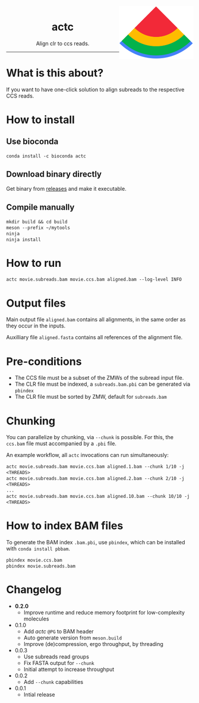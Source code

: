<img width="200px" src="actc.png" align="right"/>
<h1 align="center">actc</h1>
<p align="center">Align clr to ccs reads.</p>

***

# What is this about?
If you want to have one-click solution to align subreads to the respective CCS reads.

# How to install

## Use bioconda

```
conda install -c bioconda actc
```

## Download binary directly

  Get binary from [releases](https://github.com/PacificBiosciences/actc/releases) and make it executable.

## Compile manually

    mkdir build && cd build
    meson --prefix ~/mytools
    ninja
    ninja install

# How to run

    actc movie.subreads.bam movie.ccs.bam aligned.bam --log-level INFO

# Output files
Main output file `aligned.bam` contains all alignments,
in the same order as they occur in the inputs.

Auxilliary file `aligned.fasta` contains all references of the alignment file.

# Pre-conditions
 * The CCS file must be a subset of the ZMWs of the subread input file.
 * The CLR file must be indexed, a `subreads.bam.pbi` can be generated via `pbindex`
 * The CLR file must be sorted by ZMW, default for `subreads.bam`

# Chunking
You can parallelize by chunking, via `--chunk` is possible. For this, the
`ccs.bam` file must accompanied by a `.pbi` file.

An example workflow, all `actc` invocations can run simultaneously:

    actc movie.subreads.bam movie.ccs.bam aligned.1.bam --chunk 1/10 -j <THREADS>
    actc movie.subreads.bam movie.ccs.bam aligned.2.bam --chunk 2/10 -j <THREADS>
    ...
    actc movie.subreads.bam movie.ccs.bam aligned.10.bam --chunk 10/10 -j <THREADS>

# How to index BAM files
To generate the BAM index
`.bam.pbi`, use `pbindex`, which can be installed with `conda install pbbam`.

    pbindex movie.ccs.bam
    pbindex movie.subreads.bam

# Changelog
  * **0.2.0**
    * Improve runtime and reduce memory footprint for low-complexity molecules
  * 0.1.0
    * Add _actc_ `@PG` to BAM header
    * Auto generate version from `meson.build`
    * Improve (de)compression, ergo throughput, by threading
  * 0.0.3
    * Use subreads read groups
    * Fix FASTA output for `--chunk`
    * Initial attempt to increase throughput
  * 0.0.2
    * Add `--chunk` capabilities
  * 0.0.1
    * Intial release
